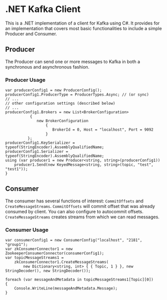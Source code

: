 # .NET Kafka Client

This is a .NET implementation of a client for Kafka using C#.  It provides for an implementation that covers most basic functionalities to include a simple Producer and Consumer.

## Producer

The Producer can send one or more messages to Kafka in both a synchronous and asynchronous fashion.

### Producer Usage

    var producerConfig1 = new ProducerConfig();
    producerConfig1.ProducerType = ProducerTypes.Async; // (or sync)
    // ...
    // other configuration settings (described below)
    // ...
    producerConfig1.Brokers = new List<BrokerConfiguration>
               {
                  new BrokerConfiguration
                      {
                         BrokerId = 0, Host = "localhost", Port = 9092
                      }
              };
    producerConfig1.KeySerializer = typeof(StringEncoder).AssemblyQualifiedName;
    producerConfig1.Serializer = typeof(StringEncoder).AssemblyQualifiedName;
    using (var producer1 = new Producer<string, string>(producerConfig1))
        producer1.Send(new KeyedMessage<string, string>(topic, "test", "test1"));
    }
    


## Consumer

The consumer has several functions of interest: `CommitOffsets` and `CreateMessageStreams`.  `CommitOffsets` will commit offset that was already consumed by client. You can also configure to autocommit offsets. `CreateMessageStreams` creates streams from which we can read messages. 

### Consumer Usage

    var consumerConfig1 = new ConsumerConfig("localhost", "2181", "group1");
    var zkConsumerConnector1 = new ZookeeperConsumerConnector(consumerConfig1);
    var topicMessageStreams1 =
        zkConsumerConnector1.CreateMessageStreams(
            new Dictionary<string, int> { { Topic, 1 } }, new StringDecoder(), new StringDecoder());

    foreach (var messageAndMetadata in topicMessageStreams1[Topic][0])
    {
        Console.WriteLine(messageAndMetadata.Message);
    }

